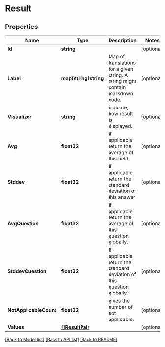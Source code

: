 # Result

## Properties

Name | Type | Description | Notes
------------ | ------------- | ------------- | -------------
**Id** | **string** |  | [optional] 
**Label** | **map[string]string** | Map of translations for a given string. A string might contain markdown code. | [optional] 
**Visualizer** | **string** | indicate, how result is displayed. | [optional] 
**Avg** | **float32** | If applicable return the average of this field | [optional] 
**Stddev** | **float32** | If applicable return the standard deviation of this answer | [optional] 
**AvgQuestion** | **float32** | If applicable return the average of this question globally. | [optional] 
**StddevQuestion** | **float32** | If applicable return the standard deviation  of this question globally. | [optional] 
**NotApplicableCount** | **float32** | gives the number of not applicable. | [optional] 
**Values** | [**[]ResultPair**](ResultPair.md) |  | [optional] 

[[Back to Model list]](../README.md#documentation-for-models) [[Back to API list]](../README.md#documentation-for-api-endpoints) [[Back to README]](../README.md)


